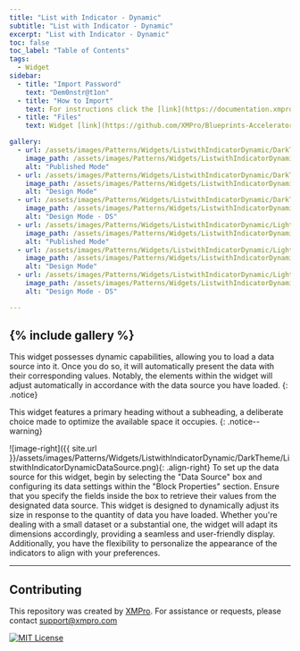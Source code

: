 ```yaml
---
title: "List with Indicator - Dynamic"
subtitle: "List with Indicator - Dynamic"
excerpt: "List with Indicator - Dynamic"
toc: false
toc_label: "Table of Contents"
tags:
  - Widget
sidebar:
  - title: "Import Password"
    text: "Dem0nstr@t1on"
  - title: "How to Import"
    text: For instructions click the [link](https://documentation.xmpro.com/how-tos/apps/manage-widgets#importing-widgets)
  - title: "Files"
    text: Widget [link](https://github.com/XMPro/Blueprints-Accelerators-Patterns/blob/master/Patterns/Widgets/List%20with%20Indicator%20Dynamic.xwid)

gallery:
  - url: /assets/images/Patterns/Widgets/ListwithIndicatorDynamic/DarkTheme/ListwithIndicatorDynamicPublishedMode.png
    image_path: /assets/images/Patterns/Widgets/ListwithIndicatorDynamic/DarkTheme/ListwithIndicatorDynamicPublishedMode.png
    alt: "Published Mode"
  - url: /assets/images/Patterns/Widgets/ListwithIndicatorDynamic/DarkTheme/ListwithIndicatorDynamicDesignMode.png
    image_path: /assets/images/Patterns/Widgets/ListwithIndicatorDynamic/DarkTheme/ListwithIndicatorDynamicDesignMode.png
    alt: "Design Mode"
  - url: /assets/images/Patterns/Widgets/ListwithIndicatorDynamic/DarkTheme/ListwithIndicatorDynamicDataSource.png
    image_path: /assets/images/Patterns/Widgets/ListwithIndicatorDynamic/DarkTheme/ListwithIndicatorDynamicDataSource.png
    alt: "Design Mode - DS"
  - url: /assets/images/Patterns/Widgets/ListwithIndicatorDynamic/LightTheme/ListwithIndicatorDynamicPublishedMode.png
    image_path: /assets/images/Patterns/Widgets/ListwithIndicatorDynamic/LightTheme/ListwithIndicatorDynamicPublishedMode.png
    alt: "Published Mode"
  - url: /assets/images/Patterns/Widgets/ListwithIndicatorDynamic/LightTheme/ListwithIndicatorDynamicDesignMode.png
    image_path: /assets/images/Patterns/Widgets/ListwithIndicatorDynamic/LightTheme/ListwithIndicatorDynamicDesignMode.png
    alt: "Design Mode"
  - url: /assets/images/Patterns/Widgets/ListwithIndicatorDynamic/LightTheme/ListwithIndicatorDynamicDataSource.png
    image_path: /assets/images/Patterns/Widgets/ListwithIndicatorDynamic/LightTheme/ListwithIndicatorDynamicDataSource.png
    alt: "Design Mode - DS"

---
```

{% include gallery %}
---
This widget possesses dynamic capabilities, allowing you to load a data source into it. Once you do so, it will automatically present the data with their corresponding values. Notably, the elements within the widget will adjust automatically in accordance with the data source you have loaded.
{: .notice}

This widget features a primary heading without a subheading, a deliberate choice made to optimize the available space it occupies.
{: .notice--warning}

![image-right]({{ site.url }}/assets/images/Patterns/Widgets/ListwithIndicatorDynamic/DarkTheme/ListwithIndicatorDynamicDataSource.png){: .align-right}
To set up the data source for this widget, begin by selecting the "Data Source" box and configuring its data settings within the "Block Properties" section. Ensure that you specify the fields inside the box to retrieve their values from the designated data source. This widget is designed to dynamically adjust its size in response to the quantity of data you have loaded. Whether you're dealing with a small dataset or a substantial one, the widget will adapt its dimensions accordingly, providing a seamless and user-friendly display. Additionally, you have the flexibility to personalize the appearance of the indicators to align with your preferences.
<hr />

## Contributing
This repository was created by <a href="https://xmpro.com/">XMPro</a>. 
For assistance or requests, please contact <a href="mailto:support@xmpro.com">support@xmpro.com</a>

[![MIT License](https://img.shields.io/badge/License-MIT-green.svg)](https://choosealicense.com/licenses/mit/)

